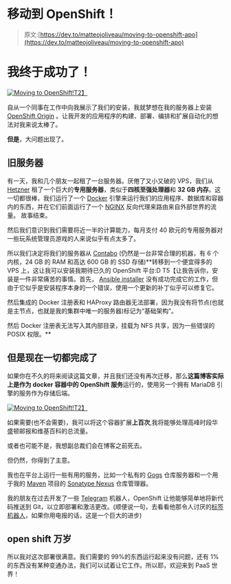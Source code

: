 # 移动到 OpenShift！

> 原文:[https://dev.to/matteojoliveau/moving-to-openshift-apo](https://dev.to/matteojoliveau/moving-to-openshift-apo)

# [](#i-finally-made-it)我终于成功了！

[![Moving to OpenShift!](../Images/9b41437b983a51c39b64086da0dc707f.png)T2】](https://res.cloudinary.com/practicaldev/image/fetch/s--kOGvIkWB--/c_limit%2Cf_auto%2Cfl_progressive%2Cq_auto%2Cw_880/https://matteojoliveau.com/content/images/2017/08/openshift.png)

自从一个同事在工作中向我展示了我们的安装，我就梦想在我的服务器上安装 [OpenShift Origin](https://www.openshift.org/) 。让我开发的应用程序的构建、部署、编排和扩展自动化的想法对我来说太棒了。

**但是**，大问题出现了。

## [](#the-old-server)旧服务器

有一天，我和几个朋友一起租了一台服务器。厌倦了又小又破的 VPS，我们从 [Hetzner](https://www.hetzner.de/) 租了一个巨大的**专用服务器**，类似于**四核至强处理器**和 **32 GB 内存**。这一切都很棒，我们运行了一个 [Docker](https://www.docker.com/) 引擎来运行我们的应用程序、数据库和容器内的东西，并在它们前面运行了一个 [NGINX](https://nginx.org/en/) 反向代理来路由来自外部世界的流量。
故事结束。

然后我们意识到我们需要将近一半的计算能力，每月支付 40 欧元的专用服务器对一些玩系统管理员游戏的人来说似乎有点太多了。

所以我们决定将我们的服务器从 [Contabo](https://nginx.org/en/) (仍然是一台非常合理的机器，有 6 个内核，24 GB 的 RAM 和高达 600 GB 的 SSD 存储)**转移到一个便宜得多的 VPS 上，这让我可以安装我期待已久的 OpenShift 平台:D
T5【让我告诉你，安装是一件非常痛苦的事情。首先， [Ansible installer](https://github.com/openshift/openshift-ansible) 没有成功完成它的工作，但由于它似乎是安装程序本身的一个错误，使用一个更新的补丁似乎可以修复它。

然后集成的 Docker 注册表和 HAProxy 路由器无法部署，因为我没有将节点(也就是主节点，也就是我的集群中唯一的服务器)标记为“基础架构”。

然后 Docker 注册表无法写入其内部目录，挂载为 NFS 共享，因为一些错误的 POSIX 权限。**

## [](#but-now-everything-is-completed)但是现在一切都完成了

如果你在不久的将来阅读这篇文章，并且我们还没有再次迁移，那么**这篇博客实际上是作为 docker 容器中的 OpenShift 服务**运行的，使用另一个拥有 MariaDB 引擎的服务作为存储后端。

[![Moving to OpenShift!](../Images/994329de03db96caec34cdb0c4c87dd6.png)T2】](https://res.cloudinary.com/practicaldev/image/fetch/s--i9nrLp70--/c_limit%2Cf_auto%2Cfl_progressive%2Cq_auto%2Cw_880/https://matteojoliveau.com/content/images/2017/08/ghost-pod.png)

如果需要(也不会需要)，我可以将这个容器扩展**上百次**,我将能够处理高峰时段华盛顿邮报和维基百科的总流量。

或者也可能不是，我想副总裁们会在博客之前死去。

但仍然，你得到了主意。

我也在平台上运行一些有用的服务，比如一个私有的 [Gogs](https://gogs.io) 仓库服务器和一个用于我的 [Maven](https://maven.apache.org/) 项目的 [Sonatype Nexus](http://www.sonatype.org/nexus/) 仓库管理器。

我的朋友在过去开发了一些 [Telegram](https://telegram.org) 机器人，OpenShift 让他能够简单地将新代码推送到 Git，以立即部署和激活更改。(顺便说一句，去看看他那令人讨厌的[标签机器人](https://t.me/tagalertbot)，如果你用电报的话，这是一个巨大的进步)

## open shift 万岁

所以我对这次部署很满意。我们需要的 99%的东西运行起来没有问题，还有 1%的东西没有某种变通办法，我们可以试着让它工作。所以耶，欢迎来到 PaaS 世界！
